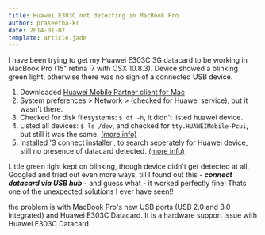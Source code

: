```yaml
---
title: Huawei E303C not detecting in MacBook Pro
author: praseetha-kr
date: 2014-01-07
template: article.jade
---
```


I have been trying to get my Huawei E303C 3G datacard to be working in MacBook Pro (15" retina i7 with OSX 10.8.3). Device showed a blinking green light, otherwise there was no sign of a connected USB device.

1. Downloaded <a target="_blank" href="http://consumer.huawei.com/en/support/downloads/index.htm?id=5221&name=E303Cs">Huawei Mobile Partner client for Mac</a>
2. System preferences > Network > (checked for Huawei service), but it wasn't there.
3. Checked for disk filesystems: `$ df -h`, it didn't listed huawei device.
4. Listed all devices: `$ ls /dev`, and checked for `tty.HUAWEIMobile-Pcui`, but still it was the same. <a target="_blank" href="http://superuser.com/questions/624838/how-can-huawei-e3276-usb-modem-work-on-mac-os-x-10-8-4#answer-633762">(more info)</a>
5. Installed '3 connect installer', to search seperately for Huawei device, still no presence of datacard detected. <a target="_blank" href="http://pasamio.com/2011/07/22/getting-your-huawei-modem-working-with-mac-os-x-lion/">(more info)</a>

Little green light kept on blinking, though device didn't get detected at all. Googled and tried out even more ways, till I found out this - ***connect datacard via USB hub*** - and guess what - it worked perfectly fine! Thats one of the unexpected solutions I ever have seen!!

the problem is with MacBook Pro's new USB ports (USB 2.0 and 3.0 integrated) and Huawei E303C Datacard.
It is a hardware support issue with Huawei E303C Datacard.